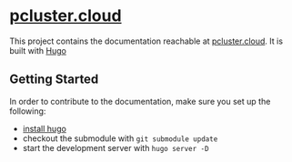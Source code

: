 # [pcluster.cloud]()

This project contains the documentation reachable at [pcluster.cloud](https://pcluster.cloud). It is built with [Hugo](https://gohugo.io/)

## Getting Started

In order to contribute to the documentation, make sure you set up the following:

- [install hugo](https://gohugo.io/installation/)
- checkout the submodule with `git submodule update`
- start the development server with `hugo server -D`